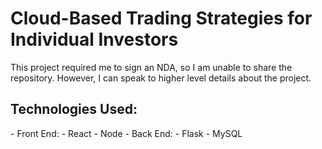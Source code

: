 <h1>Cloud-Based Trading Strategies for Individual Investors</h1>
<p>
  This project required me to sign an NDA, so I am unable to share the repository. However, I can speak to higher level details about the project.
</p>
<h2>Technologies Used:</h2>
- Front End:
  - React
  - Node
- Back End:
  - Flask
  - MySQL
